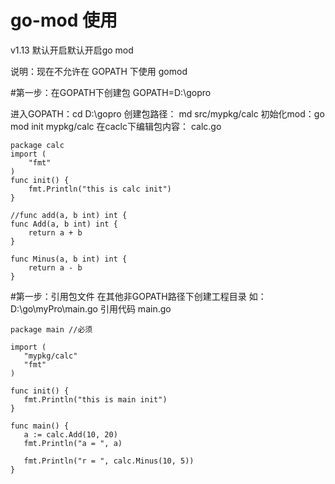 # go-mod 使用
v1.13 默认开启默认开启go mod

说明：现在不允许在 GOPATH 下使用 gomod


#第一步：在GOPATH下创建包 GOPATH=D:\gopro

进入GOPATH：cd D:\gopro
创建包路径： md src/mypkg/calc
初始化mod：go mod init mypkg/calc
在caclc下编辑包内容：
calc.go
```
package calc
import (
	"fmt"
)
func init() {
	fmt.Println("this is calc init")
}

//func add(a, b int) int {
func Add(a, b int) int {
	return a + b
}

func Minus(a, b int) int {
	return a - b
}

```
 #第一步：引用包文件
 在其他非GOPATH路径下创建工程目录 如：D:\go\myPro\main.go
 引用代码 main.go
 ```
 package main //必须

import (
	"mypkg/calc"
	"fmt"
)

func init() {
	fmt.Println("this is main init")
}

func main() {
	a := calc.Add(10, 20)
	fmt.Println("a = ", a)

	fmt.Println("r = ", calc.Minus(10, 5))
}

 ```
 
